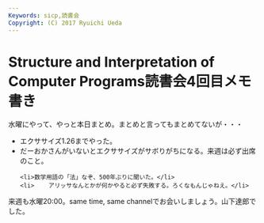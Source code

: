 ```yaml
---
Keywords: sicp,読書会
Copyright: (C) 2017 Ryuichi Ueda
---
```


# <!--:ja-->Structure and Interpretation of Computer Programs読書会4回目メモ書き<!--:-->
水曜にやって、やっと本日まとめ。まとめと言ってもまとめてないが・・・

<ul>
	<li>エクササイズ1.26までやった。</li>
	<li>だーおかさんがいないとエクササイズがサボりがちになる。来週は必ず出席のこと。</li>

	<li>数学用語の「法」なぞ、500年ぶりに聞いた。</li>
	<li>	アリッサなんとかが何かやると必ず失敗する。ろくなもんじゃねえ。</li>
</ul>

来週も水曜20:00。same time, same channelでお会いしましょう。山下達郎でした。
